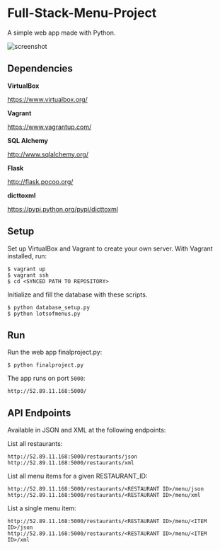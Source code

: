# Full-Stack-Menu-Project

A simple web app made with Python.

![screenshot](http://downloads.chrisullyott.com/courses/udacity/full-stack/finalproject-demo.jpg)

## Dependencies

**VirtualBox**

https://www.virtualbox.org/

**Vagrant**

https://www.vagrantup.com/

**SQL Alchemy**

http://www.sqlalchemy.org/

**Flask**

http://flask.pocoo.org/

**dicttoxml**

https://pypi.python.org/pypi/dicttoxml

## Setup

Set up VirtualBox and Vagrant to create your own server. With Vagrant installed, run:

```
$ vagrant up
$ vagrant ssh
$ cd <SYNCED PATH TO REPOSITORY>
```

Initialize and fill the database with these scripts.

```
$ python database_setup.py
$ python lotsofmenus.py
```

## Run

Run the web app finalproject.py:

```
$ python finalproject.py
```

The app runs on port `5000`:

```
http://52.89.11.168:5000/
```

## API Endpoints

Available in JSON and XML at the following endpoints:

List all restaurants:

```
http://52.89.11.168:5000/restaurants/json
http://52.89.11.168:5000/restaurants/xml
```

List all menu items for a given RESTAURANT_ID:

```
http://52.89.11.168:5000/restaurants/<RESTAURANT ID>/menu/json
http://52.89.11.168:5000/restaurants/<RESTAURANT ID>/menu/xml
```

List a single menu item:

```
http://52.89.11.168:5000/restaurants/<RESTAURANT ID>/menu/<ITEM ID>/json
http://52.89.11.168:5000/restaurants/<RESTAURANT ID>/menu/<ITEM ID>/xml
```
